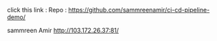 click this link :
Repo :
https://github.com/sammreenamir/ci-cd-pipeline-demo/

sammreen Amir
http://103.172.26.37:81/
